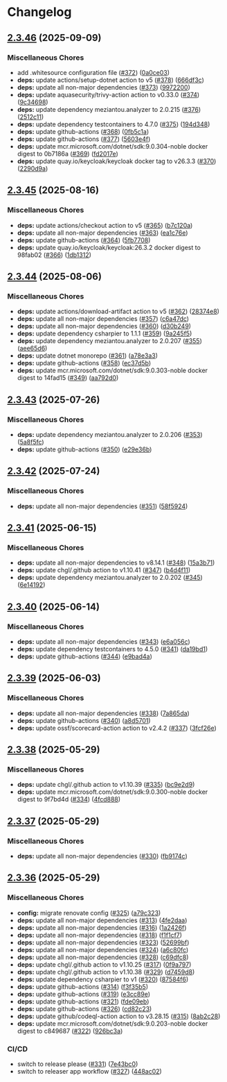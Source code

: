 # Changelog

## [2.3.46](https://github.com/chgl/fhir-server-exporter/compare/v2.3.45...v2.3.46) (2025-09-09)


### Miscellaneous Chores

* add .whitesource configuration file ([#372](https://github.com/chgl/fhir-server-exporter/issues/372)) ([0a0ce03](https://github.com/chgl/fhir-server-exporter/commit/0a0ce03d67d53304c4cf8d617ba4fef57392ae1a))
* **deps:** update actions/setup-dotnet action to v5 ([#378](https://github.com/chgl/fhir-server-exporter/issues/378)) ([666df3c](https://github.com/chgl/fhir-server-exporter/commit/666df3c47c856121f910538e25e206f69f2fbb4a))
* **deps:** update all non-major dependencies ([#373](https://github.com/chgl/fhir-server-exporter/issues/373)) ([9972200](https://github.com/chgl/fhir-server-exporter/commit/99722001433bfc20d55e454bf1229eaa90b5605e))
* **deps:** update aquasecurity/trivy-action action to v0.33.0 ([#374](https://github.com/chgl/fhir-server-exporter/issues/374)) ([9c34698](https://github.com/chgl/fhir-server-exporter/commit/9c346980f8b3c42d5483265048fc104d090f84ae))
* **deps:** update dependency meziantou.analyzer to 2.0.215 ([#376](https://github.com/chgl/fhir-server-exporter/issues/376)) ([2512c11](https://github.com/chgl/fhir-server-exporter/commit/2512c11918a0c1557b678d3cdb03fb77315003db))
* **deps:** update dependency testcontainers to 4.7.0 ([#375](https://github.com/chgl/fhir-server-exporter/issues/375)) ([194d348](https://github.com/chgl/fhir-server-exporter/commit/194d34891d4ed669583182009f1f4044f8d4e08a))
* **deps:** update github-actions ([#368](https://github.com/chgl/fhir-server-exporter/issues/368)) ([0fb5c1a](https://github.com/chgl/fhir-server-exporter/commit/0fb5c1a1390a99fe6070403b95729973e242d12a))
* **deps:** update github-actions ([#377](https://github.com/chgl/fhir-server-exporter/issues/377)) ([5603e4f](https://github.com/chgl/fhir-server-exporter/commit/5603e4fb2d556ee899e4c0500b06e22fef1293af))
* **deps:** update mcr.microsoft.com/dotnet/sdk:9.0.304-noble docker digest to 0b7186a ([#369](https://github.com/chgl/fhir-server-exporter/issues/369)) ([fd2017e](https://github.com/chgl/fhir-server-exporter/commit/fd2017eb238fde24a4d630cd72486d51f25add9f))
* **deps:** update quay.io/keycloak/keycloak docker tag to v26.3.3 ([#370](https://github.com/chgl/fhir-server-exporter/issues/370)) ([2290d9a](https://github.com/chgl/fhir-server-exporter/commit/2290d9a0093cb811578cc461c025554e20e28c15))

## [2.3.45](https://github.com/chgl/fhir-server-exporter/compare/v2.3.44...v2.3.45) (2025-08-16)


### Miscellaneous Chores

* **deps:** update actions/checkout action to v5 ([#365](https://github.com/chgl/fhir-server-exporter/issues/365)) ([b7c120a](https://github.com/chgl/fhir-server-exporter/commit/b7c120ade653cbb67b9076fa0cd23646052b137b))
* **deps:** update all non-major dependencies ([#363](https://github.com/chgl/fhir-server-exporter/issues/363)) ([ea1c76e](https://github.com/chgl/fhir-server-exporter/commit/ea1c76eeb69ce6675591f0ebbd3389a136da3c4a))
* **deps:** update github-actions ([#364](https://github.com/chgl/fhir-server-exporter/issues/364)) ([5fb7708](https://github.com/chgl/fhir-server-exporter/commit/5fb7708111417889b356bb5e468cd1ca9674bc99))
* **deps:** update quay.io/keycloak/keycloak:26.3.2 docker digest to 98fab02 ([#366](https://github.com/chgl/fhir-server-exporter/issues/366)) ([1db1312](https://github.com/chgl/fhir-server-exporter/commit/1db1312960a86dbc0059cec16a64cfee6014ea71))

## [2.3.44](https://github.com/chgl/fhir-server-exporter/compare/v2.3.43...v2.3.44) (2025-08-06)


### Miscellaneous Chores

* **deps:** update actions/download-artifact action to v5 ([#362](https://github.com/chgl/fhir-server-exporter/issues/362)) ([28374e8](https://github.com/chgl/fhir-server-exporter/commit/28374e868255722dd269d7a29f22c4ac9bdf0b67))
* **deps:** update all non-major dependencies ([#357](https://github.com/chgl/fhir-server-exporter/issues/357)) ([c6a47dc](https://github.com/chgl/fhir-server-exporter/commit/c6a47dc33ab397768311d99fcee19235495b3bfd))
* **deps:** update all non-major dependencies ([#360](https://github.com/chgl/fhir-server-exporter/issues/360)) ([d30b249](https://github.com/chgl/fhir-server-exporter/commit/d30b24905eb74bbae3cae9a3a45b20fd9e25f4b1))
* **deps:** update dependency csharpier to 1.1.1 ([#359](https://github.com/chgl/fhir-server-exporter/issues/359)) ([9a245f5](https://github.com/chgl/fhir-server-exporter/commit/9a245f50589a21d5557af11adfb8a9c6cdd16425))
* **deps:** update dependency meziantou.analyzer to 2.0.207 ([#355](https://github.com/chgl/fhir-server-exporter/issues/355)) ([aee65d6](https://github.com/chgl/fhir-server-exporter/commit/aee65d678415d00a4365ce31b569b0c87a008830))
* **deps:** update dotnet monorepo ([#361](https://github.com/chgl/fhir-server-exporter/issues/361)) ([a78e3a3](https://github.com/chgl/fhir-server-exporter/commit/a78e3a3d19a183bef1992240bc86976ff3ca398d))
* **deps:** update github-actions ([#358](https://github.com/chgl/fhir-server-exporter/issues/358)) ([ec37d5b](https://github.com/chgl/fhir-server-exporter/commit/ec37d5b72b22367a50735c7b562d5fa820c43a41))
* **deps:** update mcr.microsoft.com/dotnet/sdk:9.0.303-noble docker digest to 14fad15 ([#349](https://github.com/chgl/fhir-server-exporter/issues/349)) ([aa792d0](https://github.com/chgl/fhir-server-exporter/commit/aa792d0140d85d62f37d4aa36646d9b0efed60e2))

## [2.3.43](https://github.com/chgl/fhir-server-exporter/compare/v2.3.42...v2.3.43) (2025-07-26)


### Miscellaneous Chores

* **deps:** update dependency meziantou.analyzer to 2.0.206 ([#353](https://github.com/chgl/fhir-server-exporter/issues/353)) ([5a8f5fc](https://github.com/chgl/fhir-server-exporter/commit/5a8f5fcf2204c20fe5d91797eb9df9d9e83f3877))
* **deps:** update github-actions ([#350](https://github.com/chgl/fhir-server-exporter/issues/350)) ([e29e36b](https://github.com/chgl/fhir-server-exporter/commit/e29e36bea1fa7d6b622349451a923b1c9e2f10a1))

## [2.3.42](https://github.com/chgl/fhir-server-exporter/compare/v2.3.41...v2.3.42) (2025-07-24)


### Miscellaneous Chores

* **deps:** update all non-major dependencies ([#351](https://github.com/chgl/fhir-server-exporter/issues/351)) ([58f5924](https://github.com/chgl/fhir-server-exporter/commit/58f592489537cabdb7d7e834c0aa1747354d6957))

## [2.3.41](https://github.com/chgl/fhir-server-exporter/compare/v2.3.40...v2.3.41) (2025-06-15)


### Miscellaneous Chores

* **deps:** update all non-major dependencies to v8.14.1 ([#348](https://github.com/chgl/fhir-server-exporter/issues/348)) ([15a3b71](https://github.com/chgl/fhir-server-exporter/commit/15a3b71e416c507f5676d5feb68126f4371dad5b))
* **deps:** update chgl/.github action to v1.10.41 ([#347](https://github.com/chgl/fhir-server-exporter/issues/347)) ([b4d4f11](https://github.com/chgl/fhir-server-exporter/commit/b4d4f11724fd7674589144f796860dd6b679cd19))
* **deps:** update dependency meziantou.analyzer to 2.0.202 ([#345](https://github.com/chgl/fhir-server-exporter/issues/345)) ([6e14192](https://github.com/chgl/fhir-server-exporter/commit/6e1419206de66d8d00837da56ceb52507ce535af))

## [2.3.40](https://github.com/chgl/fhir-server-exporter/compare/v2.3.39...v2.3.40) (2025-06-14)


### Miscellaneous Chores

* **deps:** update all non-major dependencies ([#343](https://github.com/chgl/fhir-server-exporter/issues/343)) ([e6a056c](https://github.com/chgl/fhir-server-exporter/commit/e6a056c1f246373bea63d2a426432e53e59363ea))
* **deps:** update dependency testcontainers to 4.5.0 ([#341](https://github.com/chgl/fhir-server-exporter/issues/341)) ([da19bd1](https://github.com/chgl/fhir-server-exporter/commit/da19bd12bf357c8990439ff2e74351dab76ea206))
* **deps:** update github-actions ([#344](https://github.com/chgl/fhir-server-exporter/issues/344)) ([e9bad4a](https://github.com/chgl/fhir-server-exporter/commit/e9bad4afdd5a89cde85c761fc1d25aada46bb695))

## [2.3.39](https://github.com/chgl/fhir-server-exporter/compare/v2.3.38...v2.3.39) (2025-06-03)


### Miscellaneous Chores

* **deps:** update all non-major dependencies ([#338](https://github.com/chgl/fhir-server-exporter/issues/338)) ([7a865da](https://github.com/chgl/fhir-server-exporter/commit/7a865da5277262ee670639619892aa189ed1e1e1))
* **deps:** update github-actions ([#340](https://github.com/chgl/fhir-server-exporter/issues/340)) ([a8d5701](https://github.com/chgl/fhir-server-exporter/commit/a8d570150b0c86bd65133c244ee7a1e3dbfa3d2a))
* **deps:** update ossf/scorecard-action action to v2.4.2 ([#337](https://github.com/chgl/fhir-server-exporter/issues/337)) ([3fcf26e](https://github.com/chgl/fhir-server-exporter/commit/3fcf26e337e965a517b40690cbddaa4cf051a03f))

## [2.3.38](https://github.com/chgl/fhir-server-exporter/compare/v2.3.37...v2.3.38) (2025-05-29)


### Miscellaneous Chores

* **deps:** update chgl/.github action to v1.10.39 ([#335](https://github.com/chgl/fhir-server-exporter/issues/335)) ([bc9e2d9](https://github.com/chgl/fhir-server-exporter/commit/bc9e2d9783d55bf1bd9bbc0f830ef376b30f0814))
* **deps:** update mcr.microsoft.com/dotnet/sdk:9.0.300-noble docker digest to 9f7bd4d ([#334](https://github.com/chgl/fhir-server-exporter/issues/334)) ([4fcd888](https://github.com/chgl/fhir-server-exporter/commit/4fcd88825b96cdd5582e0a7a3174e76096fb3a73))

## [2.3.37](https://github.com/chgl/fhir-server-exporter/compare/v2.3.36...v2.3.37) (2025-05-29)


### Miscellaneous Chores

* **deps:** update all non-major dependencies ([#330](https://github.com/chgl/fhir-server-exporter/issues/330)) ([fb9174c](https://github.com/chgl/fhir-server-exporter/commit/fb9174c334db17c1a71aa67128cf5fb81a98c75a))

## [2.3.36](https://github.com/chgl/fhir-server-exporter/compare/v2.3.35...v2.3.36) (2025-05-29)


### Miscellaneous Chores

* **config:** migrate renovate config ([#325](https://github.com/chgl/fhir-server-exporter/issues/325)) ([a79c323](https://github.com/chgl/fhir-server-exporter/commit/a79c32328a30ce633d7e40feb277c7551345adc1))
* **deps:** update all non-major dependencies ([#313](https://github.com/chgl/fhir-server-exporter/issues/313)) ([4fe2daa](https://github.com/chgl/fhir-server-exporter/commit/4fe2daa8bf28297f197a8aeb63f1163d53e259ab))
* **deps:** update all non-major dependencies ([#316](https://github.com/chgl/fhir-server-exporter/issues/316)) ([1a2426f](https://github.com/chgl/fhir-server-exporter/commit/1a2426f3621afced219fed3a4855f42b9f2e1f00))
* **deps:** update all non-major dependencies ([#318](https://github.com/chgl/fhir-server-exporter/issues/318)) ([f1f1cf7](https://github.com/chgl/fhir-server-exporter/commit/f1f1cf7f21e1385749f4c6bf53f957bbc4b8eee4))
* **deps:** update all non-major dependencies ([#323](https://github.com/chgl/fhir-server-exporter/issues/323)) ([52699bf](https://github.com/chgl/fhir-server-exporter/commit/52699bf4f0bb463ec74a024b30b4d6bd7100641b))
* **deps:** update all non-major dependencies ([#324](https://github.com/chgl/fhir-server-exporter/issues/324)) ([a6c80fc](https://github.com/chgl/fhir-server-exporter/commit/a6c80fc0538e52cc2333008384652be39030f541))
* **deps:** update all non-major dependencies ([#328](https://github.com/chgl/fhir-server-exporter/issues/328)) ([c69dfc8](https://github.com/chgl/fhir-server-exporter/commit/c69dfc8b3319a7def2f5f5edd8d5c08634093b00))
* **deps:** update chgl/.github action to v1.10.25 ([#317](https://github.com/chgl/fhir-server-exporter/issues/317)) ([0f9a797](https://github.com/chgl/fhir-server-exporter/commit/0f9a79733ed717aba344c28a8031eb22d050e66b))
* **deps:** update chgl/.github action to v1.10.38 ([#329](https://github.com/chgl/fhir-server-exporter/issues/329)) ([d7459d8](https://github.com/chgl/fhir-server-exporter/commit/d7459d84b9482cc137fd5390318008b6f1077e0a))
* **deps:** update dependency csharpier to v1 ([#320](https://github.com/chgl/fhir-server-exporter/issues/320)) ([87584f6](https://github.com/chgl/fhir-server-exporter/commit/87584f6bc5d33d380093d8601c1071b511dfd3f0))
* **deps:** update github-actions ([#314](https://github.com/chgl/fhir-server-exporter/issues/314)) ([f3f35b5](https://github.com/chgl/fhir-server-exporter/commit/f3f35b5da0c981947a3bc473485739c323dc9150))
* **deps:** update github-actions ([#319](https://github.com/chgl/fhir-server-exporter/issues/319)) ([e3cc89e](https://github.com/chgl/fhir-server-exporter/commit/e3cc89eb3470f7936833eccca4068b58052643d5))
* **deps:** update github-actions ([#321](https://github.com/chgl/fhir-server-exporter/issues/321)) ([fde09eb](https://github.com/chgl/fhir-server-exporter/commit/fde09ebc6417b60005ad12e802c9ddd23fc5ed75))
* **deps:** update github-actions ([#326](https://github.com/chgl/fhir-server-exporter/issues/326)) ([cd82c23](https://github.com/chgl/fhir-server-exporter/commit/cd82c233126b02a04e7a3fb34c5f8f674554fe6f))
* **deps:** update github/codeql-action action to v3.28.15 ([#315](https://github.com/chgl/fhir-server-exporter/issues/315)) ([8ab2c28](https://github.com/chgl/fhir-server-exporter/commit/8ab2c28186bd86e5a99286b2722d37070ca56566))
* **deps:** update mcr.microsoft.com/dotnet/sdk:9.0.203-noble docker digest to c849687 ([#322](https://github.com/chgl/fhir-server-exporter/issues/322)) ([926bc3a](https://github.com/chgl/fhir-server-exporter/commit/926bc3a0949871cc2b45f86542714b8641dfb892))


### CI/CD

* switch to release please ([#331](https://github.com/chgl/fhir-server-exporter/issues/331)) ([7e43bc0](https://github.com/chgl/fhir-server-exporter/commit/7e43bc025828cb600d4cd001faff1b75644a29b7))
* switch to releaser app workflow ([#327](https://github.com/chgl/fhir-server-exporter/issues/327)) ([448ac02](https://github.com/chgl/fhir-server-exporter/commit/448ac0226faacad3c80ba0ea44052d5c24e9383b))
